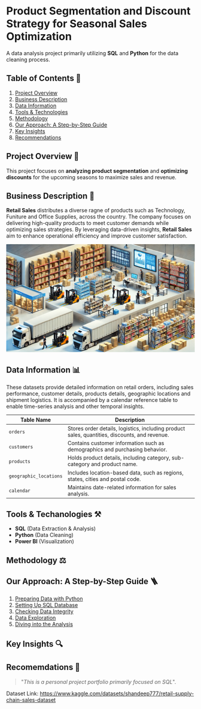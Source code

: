 # Product Segmentation and Discount Strategy for Seasonal Sales Optimization

A data analysis project primarily utilizing **SQL** and **Python** for the data cleaning process.

## Table of Contents 📖

1. [Project Overview]
2. [Business Description]
3. [Data Information]
4. [Tools & Technologies]
5. [Methodology]
6. [Our Approach: A Step-by-Step Guide]
7. [Key Insights]
8. [Recommendations]

## Project Overview 📌

This project focuses on **analyzing product segmentation** and **optimizing discounts** for the upcoming seasons to maximize sales and revenue.

## Business Description 💼

**Retail Sales** distributes a diverse ragne of products such as Technology, Funiture and Office Supplies, across the country. The company focuses on delivering high-quality products to meet customer demands while optimizing sales strategies. By leveraging data-driven insights, **Retail Sales** aim to enhance operational efficiency and improve customer satisfaction.

<img alt="retail_sales" src="https://raw.githubusercontent.com/nyanlinhtike-yc/Retail-Supply-Chain/refs/heads/main/images/retail%20sales.webp">

## Data Information 📊

These datasets provide detailed information on retail orders, including sales performance, customer details, products details, geographic locations and shipment logistics. It is accompanied by a calendar reference table to enable time-series analysis and other temporal insights.

| **Table Name**         | **Description**                                               |
|--------------------|-----------------------------------------------------------|
| `orders`           | Stores order details, logistics, including product sales, quantities, discounts, and revenue. |
| `customers`        | Contains customer information such as demographics and purchasing behavior. |
| `products`        | Holds product details, including category, sub-category and product name. |
| `geographic_locations` | Includes location-based data, such as regions, states, cities and postal code. |
| `calendar`        | Maintains date-related information for sales analysis. |

## Tools & Techanologies ⚒️

* **SQL** (Data Extraction & Analysis)
* **Python** (Data Cleaning)
* **Power BI** (Visualization)

## Methodology ⚖️



## Our Approach: A Step-by-Step Guide 🪜

1. [Preparing Data with Python]
2. [Setting Up SQL Database]
3. [Checking Data Integrity]
4. [Data Exploration]
5. [Diving into the Analysis]

## Key Insights 🔍

## Recomemdations 📄

[Project Overview]: https://github.com/nyanlinhtike-yc/Retail-Supply-Chain/tree/main?tab=readme-ov-file#project-overview-
[Business Description]: https://github.com/nyanlinhtike-yc/Retail-Supply-Chain/tree/main#business-description-
[Data Information]: https://github.com/nyanlinhtike-yc/Retail-Supply-Chain/tree/main#data-information-
[Tools & Technologies]: https://github.com/nyanlinhtike-yc/Retail-Supply-Chain/tree/main?tab=readme-ov-file#tools--techanologies-%EF%B8%8F
[Methodology]: https://github.com/nyanlinhtike-yc/Retail-Supply-Chain/tree/main?tab=readme-ov-file#methodology-%EF%B8%8F
[Our Approach: A Step-by-Step Guide]: https://github.com/nyanlinhtike-yc/Retail-Supply-Chain/tree/main?tab=readme-ov-file#our-approach-a-step-by-step-guide-
[Key Insights]: https://github.com/nyanlinhtike-yc/Retail-Supply-Chain/tree/main?tab=readme-ov-file#key-insights-
[Recommendations]: https://github.com/nyanlinhtike-yc/Retail-Supply-Chain/tree/main?tab=readme-ov-file#recomemdations-
[Preparing Data with Python]: https://www.google.com
[Setting Up SQL Database]: https://www.google.com
[Checking Data Integrity]: https://www.google.com
[Data Exploration]: https://www.google.com
[Diving into the Analysis]: https://www.google.com

> "*This is a personal project portfolio primarily focused on SQL*".

Dataset Link: https://www.kaggle.com/datasets/shandeep777/retail-supply-chain-sales-dataset